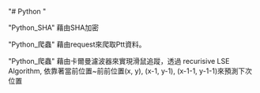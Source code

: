 "# Python "

"Python_SHA"
藉由SHA加密

"Python_爬蟲"
藉由request來爬取Ptt資料。

"Python_爬蟲"
藉由卡爾曼濾波器來實現滑鼠追蹤，透過 recurisive LSE Algorithm, 依靠著當前位置~前前位置(x, y), (x-1, y-1), (x-1-1, y-1-1)來預測下次位置
